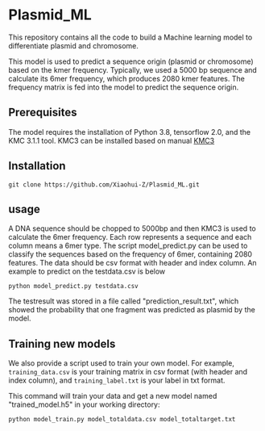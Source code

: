 # Plasmid_ML
This repository contains all the code to build a Machine learning model to differentiate plasmid and chromosome.

This model is used to predict a sequence origin (plasmid or chromosome) based on the kmer frequency. Typically, we used a 5000 bp sequence and calculate its 6mer frequency, which produces 2080 kmer features. The frequency matrix is fed into the model to predict the sequence origin.

## Prerequisites
The model requires the installation of Python 3.8, tensorflow 2.0, and the KMC 3.1.1 tool. KMC3 can be installed based on manual [KMC3](http://sun.aei.polsl.pl/REFRESH/index.php?page=projects&project=kmc&subpage=download)

## Installation
```
git clone https://github.com/Xiaohui-Z/Plasmid_ML.git
```

## usage
A DNA sequence should be chopped to 5000bp and then KMC3 is used to calculate the 6mer frequency. Each row represents a sequence and each column means a 6mer type. The script model_predict.py can be used to classify the sequences based on the frequency of 6mer, containing 2080 features. The data should be csv format with header and index column. An example to predict on the testdata.csv is below

```
python model_predict.py testdata.csv
```
The testresult was stored in a file called "prediction_result.txt", which showed the probability that one fragment was predicted as plasmid by the model.

## Training new models
We also provide a script used to train your own model. For example, `training_data.csv` is your training matrix in csv format (with header and index column), and `training_label.txt` is your label in txt format.

This command will train your data and get a new model named "trained_model.h5" in your working directory:
```
python model_train.py model_totaldata.csv model_totaltarget.txt
```

